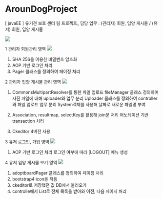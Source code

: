 # ArounDogProject
[ javaEE ] 유기견 보호 센터 팀 프로젝트_ 담당 업무 : (관리자) 회원, 입양 게시물 / (유저) 회원, 입양 게시물 


<img src="https://postfiles.pstatic.net/MjAxOTA1MDhfMTY2/MDAxNTU3MjQxMzc5NDk2.HxAgqP2dJOv36ksHMjRP7zJmwUAbmn9mkPTBvegNHC0g.-bXVi1dEyOUHvpJdaetlrKOIC9BCiFi9b1_Pfxfhhbsg.PNG.kwjing93/AROUNDOG_1.png?type=w966">


1 관리자 회원관리 영역
<img src="https://postfiles.pstatic.net/MjAxOTA1MDhfNzIg/MDAxNTU3MjQxMjc1Njcy.6Y2KqAISHJ-TOf_cHBrDEk7L9yx9j4qzZ6ZAXeoO_oQg.xafjhzVNidj1_hZoLBbwZxiVWfLYO4v49dDqIQ13BRwg.PNG.kwjing93/AROUNDOG_2.png?type=w966">

1) SHA 256을 이용한 비밀번호 암호화
2) AOP 기반 로그인 처리
3) Pager 클래스를 정의하여 페이징 처리


2 관리자 입양 게시물 관리 영역
<img src="https://postfiles.pstatic.net/MjAxOTA1MDhfMTE0/MDAxNTU3MjQxMjc5MDcw.OJSCNScTqIUDlFT12HwEepDnu3i-cdV_O-omm27-vMwg.S4fdTxqEm_uy9okjrMsLLf7ZlXXYCX3Uu9IbXXKa_7sg.PNG.kwjing93/AROUNDOG_3.png?type=w966">

1) CommonsMultipartResolver를 통한 파일 업로드
   fileManager 클래스 정의하여 사진 파일에 대해 uploader와 업무 분리
   Uploader 클래스를 정의하여 controller와 파일 업로드 업무 분리
   System객체를 사용해 날짜로 새로운 파일명 부여

2) Association, resultmap, selectKey를 활용해 join문 처리
   어노테이션 기반 transaction 처리

3) Ckeditor 4버전 사용


3 유저 로그인, 가입 영역
<img src="https://postfiles.pstatic.net/MjAxOTA1MDhfMTcw/MDAxNTU3MjQxMjgyMDgx.Xscd8D3gXz9vrw4KNqDvGY8xAG5yUJpBpnWNF8UBe0Ig.hCWXxuujM6lbtR2G7-4A_ESbhfPvYm3jACYsutpX8KYg.PNG.kwjing93/AROUNDOG_4.png?type=w966">

1) AOP 기반 로그인 처리
  로그인 여부에 따라 [LOGOUT] 메뉴 생성


4 유저 입양 게시물 보기 영역
<img src="https://postfiles.pstatic.net/MjAxOTA1MDhfNTcg/MDAxNTU3MjQxMjg0NzQ1.piyiSAC6aYR84IUtQ7UkhPBZu-1qvYGxb2YQpEB4OKwg.DLL9lfe4SwCKqB38yhOMd4lraSyWYtreXz7Mak-sgyMg.PNG.kwjing93/AROUNDOG_5.png?type=w966">

1) adoptboardPager 클래스를 정의하여 페이징 처리
2) bootstrap4 icon을 적용
3) ckeditor로 저장했던 값 DB에서 불러오기
4) controlle에서 List로 전체 목록을 받아와 이전, 다음 페이지 처리


